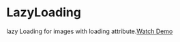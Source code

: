 # LazyLoading
lazy Loading for images with loading attribute.[Watch Demo](https://stackblitz.com/edit/web-platform-drtwi7?file=index.html) 


